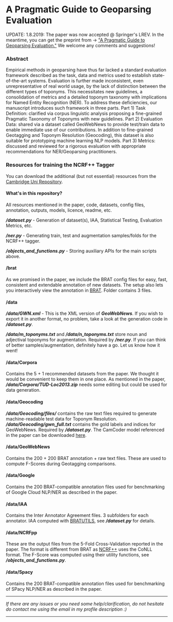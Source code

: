# A Pragmatic Guide to Geoparsing Evaluation

UPDATE: 1.8.2019: The paper was now accepted @ Springer's LREV. In the meantime, you can get the preprint from -> ["A Pragmatic Guide to Geoparsing Evaluation."](https://arxiv.org/abs/1810.12368) We welcome any comments and suggestions!

### Abstract
Empirical methods in geoparsing have thus far lacked a standard evaluation framework described as the task, data and metrics used to establish state-of-the-art systems. Evaluation is further made inconsistent, even unrepresentative of real world usage, by the lack of distinction between the different types of toponyms. This necessitates new guidelines, a consolidation of metrics and a detailed toponym taxonomy with implications for Named Entity Recognition (NER). To address these deficiencies, our manuscript introduces such framework in three parts. Part 1) Task Definition: clarified via corpus linguistic analysis proposing a fine-grained Pragmatic Taxonomy of Toponyms with new guidelines. Part 2) Evaluation Data: shared via a dataset called GeoWebNews to provide test/train data to enable immediate use of our contributions. In addition to fine-grained Geotagging and Toponym Resolution (Geocoding), this dataset is also suitable for prototyping  machine learning NLP models. Part 3) Metrics: discussed and reviewed for a rigorous evaluation with appropriate recommendations for NER/Geoparsing practitioners.

### Resources for training the NCRF++ Tagger
You can download the additional (but not essential) resources from the [Cambridge Uni Repository](https://www.repository.cam.ac.uk/handle/1810/293888).

#### What's in this repository?
All resources mentioned in the paper, code, datasets, config files, annotation, outputs, models, licence, readme, etc.

***/dataset.py*** - Generation of dataset(s), IAA, Statistical Testing, Evaluation Metrics, etc.

***/ner.py*** - Generating train, test and augmentation samples/folds for the NCRF++ tagger.

***/objects_and_functions.py*** - Storing auxiliary APIs for the main scripts above.

#### /brat
As we promised in the paper, we include the BRAT config files for easy, fast, consistent and extendable annotation of new datasets. The setup also lets you interactively view the annotation in [BRAT](http://brat.nlplab.org/downloads.html). Folder contains 3 files.

#### /data
***/data/GWN.xml*** - This is the XML version of ***GeoWebNews***. If you wish to export it in another format, no problem, take a look at the generation code in ***/dataset.py***.

***/data/m_toponyms.txt*** and ***/data/n_toponyms.txt*** store noun and adjectival toponyms for augmentation. Required by ***/ner.py***. If you can think of better samples/augmentation, definitely have a go. Let us know how it went!

#### /data/Corpora
Contains the 5 + 1 recommended datasets from the paper. We thought it would be convenient to keep them in one place. As mentioned in the paper, ***/data/Corpora/TUD-Loc2013.zip*** needs some editing but could be used for data generation.

#### /data/Geocoding
***/data/Geocoding/files/*** contains the raw text files required to generate machine-readable test data for Toponym Resolution.
***/data/Geocoding/gwn_full.txt*** contains the gold labels and indices for GeoWebNews. Required by ***/dataset.py***. The CamCoder model referenced in the paper can be downloaded [here](https://github.com/milangritta/Geocoding-with-Map-Vector).

#### /data/GeoWebNews
Contains the 200 + 200 BRAT annotation + raw text files. These are used to compute F-Scores during Geotagging comparisons.

#### /data/Google
Contains the 200 BRAT-compatible annotation files used for benchmarking of Google Cloud NLP/NER as described in the paper.

#### /data/IAA
Contains the Inter Annotator Agreement files. 3 subfolders for each annotator. IAA computed with [BRATUTILS](https://github.com/savkov/bratutils), see ***/dataset.py*** for details.

#### /data/NCRFpp
These are the output files from the 5-Fold Cross-Validation reported in the paper. The format is different from BRAT as [NCRF++](https://github.com/jiesutd/NCRFpp) uses the CoNLL format. The F-Score was computed using their utility functions, see ***/objects_and_functions.py***.

#### /data/Spacy
Contains the 200 BRAT-compatible annotation files used for benchmarking of SPacy NLP/NER as described in the paper.

***
*If there are any issues or you need some help/clarification, do not hesitate do contact me using the email in my profile description :)*
***
